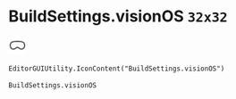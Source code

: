 # BuildSettings.visionOS `32x32`
<img src="/img/BuildSettings.visionOS.png" width=32 height=32>

``` CSharp
EditorGUIUtility.IconContent("BuildSettings.visionOS")
```
```
BuildSettings.visionOS
```
